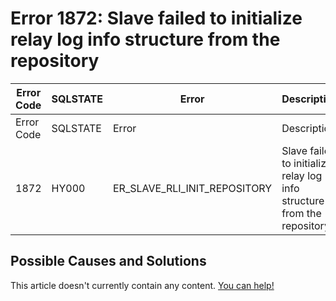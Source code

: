 
# Error 1872: Slave failed to initialize relay log info structure from the repository


| Error Code | SQLSTATE | Error | Description |
| --- | --- | --- | --- |
| Error Code | SQLSTATE | Error | Description |
| 1872 | HY000 | ER_SLAVE_RLI_INIT_REPOSITORY | Slave failed to initialize relay log info structure from the repository |




## Possible Causes and Solutions


This article doesn't currently contain any content. [You can help!](/kb/en/writing-and-editing-knowledge-base-articles/)

